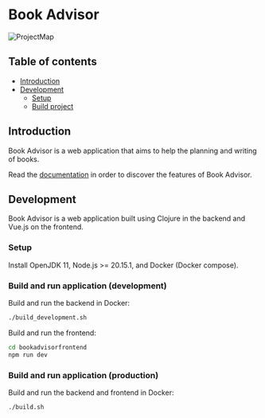 # Book Advisor

![ProjectMap](https://github.com/sitMCella/book-advisor/wiki/images/ProjectMap.png)

## Table of contents

* [Introduction](#introduction)
* [Development](#development)
  * [Setup](#setup)
  * [Build project](#build-project)

## Introduction

Book Advisor is a web application that aims to help the planning and writing of books.

Read the [documentation](https://github.com/sitMCella/book-advisor/wiki) in order to discover the features of Book Advisor.

## Development

Book Advisor is a web application built using Clojure in the backend and Vue.js on the frontend.

### Setup

Install OpenJDK 11, Node.js >= 20.15.1, and Docker (Docker compose).

### Build and run application (development)

Build and run the backend in Docker:

```sh
./build_development.sh
```

Build and run the frontend:

```sh
cd bookadvisorfrontend
npm run dev
```

### Build and run application (production)

Build and run the backend and frontend in Docker:

```sh
./build.sh
```
